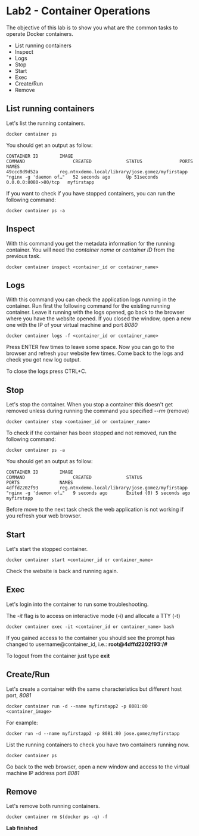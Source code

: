 # Lab2 - Container Operations
The objective of this lab is to show you what are the common tasks to operate Docker containers.

* List running containers
* Inspect
* Logs
* Stop
* Start
* Exec
* Create/Run
* Remove

## List running containers
Let's list the running containers.

```shell
docker container ps
```

You should get an output as follow:

```shell
CONTAINER ID        IMAGE                                              COMMAND                  CREATED             STATUS              PORTS                  NAMES
49ccc8d9d52a        reg.ntnxdemo.local/library/jose.gomez/myfirstapp   "nginx -g 'daemon of…"   52 seconds ago      Up 51seconds       0.0.0.0:8080->80/tcp   myfirstapp
```

If you want to check if you have stopped containers, you can run the following command:
```shell
docker container ps -a
```

## Inspect
With this command you get the metadata information for the running container. You will need the *container name* or *container ID* from the previous task.

```shell
docker container inspect <container_id or container_name>
```

## Logs
With this command you can check the application logs running in the container. Run first the following command for the existing running container. Leave it running with the logs opened, go back to the browser where you have the website opened. If you closed the window, open a new one with the IP of your virtual machine and port *8080*

```shell
docker container logs -f <container_id or container_name>
```

Press ENTER few times to leave some space. Now you can go to the browser and refresh your website few times. Come back to the logs and check you got new log output.

To close the logs press CTRL+C.

## Stop
Let's stop the container. When you stop a container this doesn't get removed unless during running the command you specified *--rm* (remove)

```shell
docker container stop <container_id or container_name>
```

To check if the container has been stopped and not removed, run the following command:

```shell
docker container ps -a
```

You should get an output as follow:

```shell
CONTAINER ID        IMAGE                                              COMMAND                  CREATED             STATUS                     PORTS               NAMES
4dffd2202f93        reg.ntnxdemo.local/library/jose.gomez/myfirstapp   "nginx -g 'daemon of…"   9 seconds ago       Exited (0) 5 seconds ago                       myfirstapp
```

Before move to the next task check the web application is not working if you refresh your web browser.

## Start
Let's start the stopped container.

```shell
docker container start <container_id or container_name>
```

Check the website is back and running again.

## Exec
Let's login into the container to run some troubleshooting.

The *-it* flag is to access on interactive mode (-i) and allocate a TTY (-t)

```shell
docker container exec -it <container_id or container_name> bash
```

If you gained access to the container you should see the prompt has changed to username@container_id, i.e.: **root@4dffd2202f93:/#**

To logout from the container just type **exit**

## Create/Run
Let's create a container with the same characteristics but different host port, *8081*

```shell
docker container run -d --name myfirstapp2 -p 8081:80 <container_image>
```

For example:

```shell
docker run -d --name myfirstapp2 -p 8081:80 jose.gomez/myfirstapp
```

List the running containers to check you have two containers running now.

```shell
docker container ps
```

Go back to the web browser, open a new window and access to the virtual machine IP address port *8081*

## Remove
Let's remove both running containers.

```shell
docker container rm $(docker ps -q) -f
```

**Lab finished**